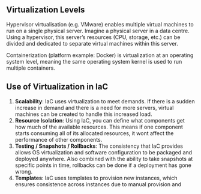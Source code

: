 ## Virtualization Levels
Hypervisor virtualisation (e.g. VMware) enables multiple virtual machines to run on a single physical server. Imagine a physical server in a data centre. Using a hypervisor, this server’s resources (CPU, storage, etc.) can be divided and dedicated to separate virtual machines within this server.

Containerization (platform example: Docker) is virtualization at an operating system level, meaning the same operating system kernel is used to run multiple containers.
## Use of Virtualization in IaC
1. **Scalability**: IaC uses virtualization to meet demands. If there is a sudden increase in demand and there is a need for more servers, virtual machines can be created to handle this increased load.
2. **Resource Isolation**: Using IaC, you can define what components get how much of the available resources. This means if one component starts consuming all of its allocated resources, it wont affect the performance of other components.
3. **Testing / Snapshots / Rollbacks**: The consistency that IaC provides allows OS virtualization and software configuration to be packaged and deployed anywhere. Also combined with the ability to take snapshots at specific points in time, rollbacks can be done if a deployment has gone wrong.
4. **Templates**: IaC uses templates to provision new instances, which ensures consistence across instances due to manual provision and
